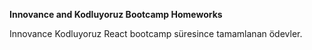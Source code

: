 **Innovance and Kodluyoruz Bootcamp Homeworks**

Innovance Kodluyoruz React bootcamp süresince tamamlanan ödevler.
